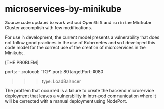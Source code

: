 # microservices-by-minikube

Source code updated to work without OpenShift and run in the Minikube Cluster accomplish with few modifications.

For use in development, the current model presents a vulnerability that does not follow good practices in the use of Kubernetes and so I developed this code model for the correct use of the creation of microservices in the Minikube.


[THE PROBLEM]

  ports:
    - protocol: 'TCP'
      port: 80
      targetPort: 8080
  >>> type: LoadBalancer
  
  The problem that occurred is a failure to create the backend microservice deployment that leaves a vulnerability in inter-pod communication where it will be corrected with a manual deployment using NodePort.

